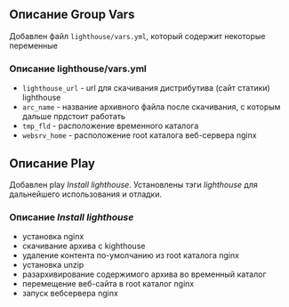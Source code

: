 ## Описание Group Vars
Добавлен файл `lighthouse/vars.yml`, который содержит некоторые переменные

### Описание lighthouse/vars.yml
 - `lighthouse_url`  - url для скачивания дистрибутива (сайт статики) lighthouse
 - `arc_name` -  название архивного файла после скачивания, с которым дальше прдстоит работать
 - `tmp_fld` - расположение временного каталога
 - `websrv_home` - расположение root каталога веб-сервера nginx 

## Описание Play
Добавлен play *Install lighthouse*.
Установлены тэги *lighthouse* для дальнейшего использования и отладки.

### Описание *Install lighthouse*
 - установка nginx
 - скачивание архива с kighthouse
 - удаление контента по-умолчанию из root каталога nginx
 - установка unzip
 - разархивирование содержимого архива во временный каталог
 - перемещение веб-сайта в root каталог nginx
 - запуск вебсервера nginx